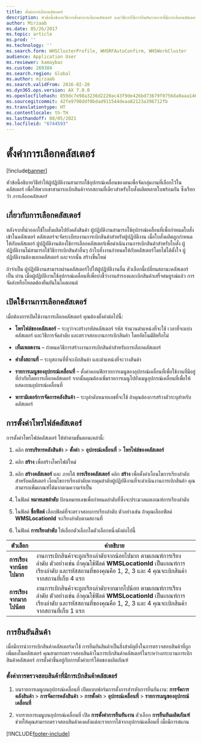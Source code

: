 ```yaml
---
title: ตั้งค่าการเลือกคลัสเตอร์
description: หัวข้อนี้อธิบายวิธีการตั้งค่าการเลือกคลัสเตอร์ และวิธีการใช้การยืนยันรายการที่มีการเลือกคลัสเตอร์
author: Mirzaab
ms.date: 05/26/2017
ms.topic: article
ms.prod: ''
ms.technology: ''
ms.search.form: WHSClusterProfile, WHSRFAutoConfirm, WHSWorkCluster
audience: Application User
ms.reviewer: kamaybac
ms.custom: 269384
ms.search.region: Global
ms.author: mirzaab
ms.search.validFrom: 2016-02-28
ms.dyn365.ops.version: AX 7.0.0
ms.openlocfilehash: 859dc7e98a3236d2220ac43f9de426bd73679f0756da0aaa14669e563d5bf609
ms.sourcegitcommit: 42fe9790ddf0bdad911544deaa82123a396712fb
ms.translationtype: HT
ms.contentlocale: th-TH
ms.lasthandoff: 08/05/2021
ms.locfileid: "6744593"
---
```

# <a name="set-up-cluster-picking"></a>ตั้งค่าการเลือกคลัสเตอร์

[!include[banner](../includes/banner.md)]

หัวข้อนี้อธิบายวิธีทำให้ผู้ปฏิบัติงานสามารถใช้อุปกรณ์เคลื่อนของตนเพื่อจัดกลุ่มงานที่เลือกไว้ในคลัสเตอร์ เพื่อให้พวกเขาสามารถเบิกสินค้าจากสถานที่เดียวสำหรับใบสั่งผลิตหลายใบพร้อมกัน  ซึ่งเรียกว่า *การเลือกคลัสเตอร์*

## <a name="about-cluster-picking"></a>เกี่ยวกับการเลือกคลัสเตอร์

หลังจากที่นำออกใช้ใบสั่งผลิตไปยังคลังสินค้า ผู้ปฏิบัติงานสามารถใช้อุปกรณ์เคลื่อนที่เพื่อกำหนดใบสั่งเข้าในคลัสเตอร์  คลัสเตอร์จะจัดระเบียบงานการเบิกสินค้าสำหรับผู้ปฏิบัติงาน  เมื่อใบสั่งผลิตถูกกำหนดให้กับคลัสเตอร์ ผู้ปฏิบัติงานต้องใช้การเลือกคลัสเตอร์เพื่อดำเนินงานการเบิกสินค้าสำหรับใบสั่ง  ผู้ปฏิบัติงานไม่สามารถใช้วิธีการเบิกสินค้าอื่นๆ  ถ้าใบสั่งงานกำหนดให้กับคลัสเตอร์โดยไม่ได้ตั้งใจ  ผู้ปฏิบัติงานต้องแยกคลัสเตอร์ และจากนั้น สร้างขึ้นใหม่

ถ้าจำเป็น ผู้ปฏิบัติงานสามารถผ่านคลัสเตอร์ไปให้ผู้ปฏิบัติงานอื่น  ตัวเลือกนี้เปลี่ยนสถานะคลัสเตอร์เป็น ผ่าน  เมื่อผู้ปฏิบัติงานใช้อุปกรณ์เคลื่อนที่เพื่อบ่งชี้ว่างานสำรองและเบิกสินค้าเสร็จสมบูรณ์แล้ว การจัดส่งหรือโหลดต้องยืนยันในไคลเอนต์

## <a name="enable-cluster-picking"></a>เปิดใช้งานการเลือกคลัสเตอร์

เมื่อต้องการเปิดใช้งานการเลือกคลัสเตอร์ คุณต้องตั้งค่าต่อไปนี้:

- **โพรไฟล์ของคลัสเตอร์** – ระบุว่าจะสร้างรหัสคลัสเตอร์ รหัส จำนวนตำแหน่งที่จะใช้ เวลาที่จะแบ่งคลัสเตอร์ และวิธีการจัดลำดับ และตรวจสอบงานการเบิกสินค้า โดยอัตโนมัติหรือไม่

- **เท็มเพลตงาน** – กำหนดวิธีการสร้างงานการเบิกสินค้าสำหรับการเลือกคลัสเตอร์

- **คำสั่งสถานที่** – ระบุสถานที่ที่จะเบิกสินค้า และตำแหน่งที่จะวางสินค้า

- **รายการเมนูของอุปกรณ์เคลื่อนที่** – ตั้งค่าคอนฟิกรายการเมนูของอุปกรณ์เคลื่อนที่เพื่อใช้งานที่มีอยู่ ที่กำกับโดยการเลือกคลัสเตอร์ จากนั้นคุณต้องเพิ่มรายการเมนูไปยังเมนูอุปกรณ์เคลื่อนที่เพื่อให้แสดงบนอุปกรณ์เคลื่อนที่

- **พารามิเตอร์การจัดการคลังสินค้า** – ระบุลำดับหมายเลขที่จะใช้ ถ้าคุณต้องการสร้างตัวระบุสำหรับคลัสเตอร์

## <a name="set-up-a-cluster-profile"></a>การตั้งค่าโพรไฟล์คลัสเตอร์

การตั้งค่าโพรไฟล์คลัสเตอร์ ให้ทำตามขั้นตอนเหล่านี้:

1. คลิก **การบริหารคลังสินค้า** \> **ตั้งค่า** \> **อุปกรณ์เคลื่อนที่** \>  **โพรไฟล์ของคลัสเตอร์**

1. คลิก **สร้าง** เพื่อสร้างโพรไฟล์ใหม่

1. คลิก **สร้างคลัสเตอร์** และ ภายใต้ **การเรียงคลัสเตอร์** คลิก **สร้าง** เพื่อตั้งค่าเงื่อนไขการเรียงลำดับสำหรับคลัสเตอร์ เงื่อนไขการเรียงลำดับควบคุมลำดับผู้ปฏิบัติงานที่จะดำเนินงานการเบิกสินค้า  คุณสามารถเพิ่มเกณฑ์ได้มากตามความจำเป็น

1. ในฟิลด์ **หมายเลขลำดับ** ป้อนหมายเลขเพื่อกำหนดลำดับที่ซึ่งจะประมวลผลเกณฑ์การเรียงลำดับ

1. ในฟิลด์ **ชื่อฟิลด์** เลือกฟิลด์ที่จะตรวจสอบการเรียงลำดับ ตัวอย่างเช่น ถ้าคุณเลือกฟิลด์ **WMSLocationId** จะเรียงลำดับตามสถานที่ 

1. ในฟิลด์ **การเรียงลำดับ** ให้เลือกตัวเลือกใดตัวเลือกหนึ่งดังต่อไปนี้

| **ตัวเลือก**     | **คำอธิบาย**                                                                                                                                                                                                                    |
|----------------|------------------------------------------------------------------------------------------------------------------------------------------------------------------------------------------------------------------------------------|
| **การเรียงจากน้อยไปมาก**  | งานการเบิกสินค้าจะถูกเรียงลำดับจากน้อยไปมาก ตามเกณฑ์การเรียงลำดับ ตัวอย่างเช่น ถ้าคุณใช้ฟิลด์ **WMSLocationId** เป็นเกณฑ์การเรียงลำดับ และรหัสสถานที่ของคุณคือ 1, 2, 3 และ 4 คุณจะเบิกสินค้าจากสถานที่เก็บ 4 แรก |
| **การเรียงจากมากไปน้อย** | งานการเบิกสินค้าจะถูกเรียงลำดับจากมากไปน้อย ตามเกณฑ์การเรียงลำดับ ตัวอย่างเช่น ถ้าคุณใช้ฟิลด์ **WMSLocationId** เป็นเกณฑ์การเรียงลำดับ และรหัสสถานที่ของคุณคือ 1, 2, 3 และ 4 คุณจะเบิกสินค้าจากสถานที่เก็บ 1 แรก |

## <a name="item-confirmation"></a>การยืนยันสินค้า

เมื่อมีการนำการเบิกสินค้าคลัสเตอร์มาใช้ การยืนยันสินค้าเป็นสิ่งสำคัญยิ่งในการตรวจสอบสินค้าที่ถูกเพิ่มลงในคลัสเตอร์ คุณสามารถตรวจสอบสินค้าในการเบิกสินค้าคลัสเตอร์ในระหว่างกระบวนการเบิกสินค้าคลัสเตอร์ การตั้งค่าขึ้นอยู่กับการตั้งค่าบาร์โค้ดของผลิตภัณฑ์

### <a name="set-up-item-verification-with-cluster-picking"></a>ตั้งค่าการตรวจสอบสินค้าที่มีการเบิกสินค้าคลัสเตอร์

1. บนรายการเมนูบนอุปกรณ์เคลื่อนที่ เปิดแบบฟอร์มการตั้งการสำรหับการยืนยันงาน: **การจัดการคลังสินค้า** \> **การจัดการคลังสินค้า** \> **การตั้งค่า** \>  **อุปกรณ์เคลื่อนที่** \> **รายการเมนูของอุปกรณ์เคลื่อนที่**

1. จากรายการเมนูบนอุปกรณ์เคลื่อนที่ เปิด **การตั้งค่าการยืนยันงาน** ตัวเลือก **การยืนยันผลิตภัณฑ์** ช่วยให้คุณสามารถตรวจสอบสินค้าคงคลังแต่ละรายการได้จากอุปกรณ์เคลื่อนที่ เมื่อมีการสแกน


[!INCLUDE[footer-include](../../includes/footer-banner.md)]